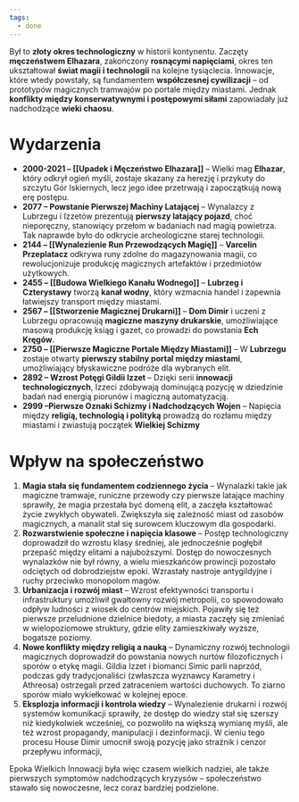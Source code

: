 ```yaml
---
tags:
  - done
---
```

Był to **złoty okres technologiczny** w historii kontynentu. Zaczęty **męczeństwem Elhazara**, zakończony **rosnącymi napięciami**, okres ten ukształtował **świat magii i technologii** na kolejne tysiąclecia. Innowacje, które wtedy powstały, są fundamentem **współczesnej cywilizacji** – od prototypów magicznych tramwajów po portale między miastami. Jednak **konflikty między konserwatywnymi i postępowymi siłami** zapowiadały już nadchodzące **wieki chaosu**.
# Wydarzenia
- **2000-2021 – [[Upadek i Męczeństwo Elhazara]]** – Wielki mag **Elhazar**, który odkrył ogień myśli, zostaje skazany za herezję i przykuty do szczytu Gór Iskiernych, lecz jego idee przetrwają i zapoczątkują nową erę postępu.
- **2077 – Powstanie Pierwszej Machiny Latającej** – Wynalazcy z Lubrzegu i Izzetów prezentują **pierwszy latający pojazd**, choć nieporęczny, stanowiący przełom w badaniach nad magią powietrza. Tak naprawde było do odkrycie archeologiczne starej technologii.
- **2144 – [[Wynalezienie Run Przewodzących Magię]]** – **Varcelin Przeplatacz** odkrywa runy zdolne do magazynowania magii, co rewolucjonizuje produkcję magicznych artefaktów i przedmiotów użytkowych.
- **2455 – [[Budowa Wielkiego Kanału Wodnego]]** – **Lubrzeg i Czterystawy** tworzą **kanał wodny**, który wzmacnia handel i zapewnia łatwiejszy transport między miastami.
- **2567 – [[Stworzenie Magicznej Drukarni]]** – **Dom Dimir** i uczeni z Lubrzegu opracowują **magiczne maszyny drukarskie**, umożliwiające masową produkcję ksiąg i gazet, co prowadzi do powstania **Ech Kręgów**.
- **2750 – [[Pierwsze Magiczne Portale Między Miastami]]** – W **Lubrzegu** zostaje otwarty **pierwszy stabilny portal między miastami**, umożliwiający błyskawiczne podróże dla wybranych elit.
- **2892 – Wzrost Potęgi Gildii Izzet** – Dzięki serii **innowacji technologicznych**, Izzeci zdobywają dominującą pozycję w dziedzinie badań nad energią piorunów i magiczną automatyzacją.
- **2999 –Pierwsze Oznaki Schizmy i Nadchodzących Wojen** – Napięcia między **religią, technologią i polityką** prowadzą do rozłamu między miastami i zwiastują początek **Wielkiej Schizmy**
# Wpływ na społeczeństwo
1. **Magia stała się fundamentem codziennego życia** – Wynalazki takie jak magiczne tramwaje, runiczne przewody czy pierwsze latające machiny sprawiły, że magia przestała być domeną elit, a zaczęła kształtować życie zwykłych obywateli. Zwiększyła się zależność miast od zasobów magicznych, a manalit stał się surowcem kluczowym dla gospodarki.
2. **Rozwarstwienie społeczne i napięcia klasowe** – Postęp technologiczny doprowadził do wzrostu klasy średniej, ale jednocześnie pogłębił przepaść między elitami a najuboższymi. Dostęp do nowoczesnych wynalazków nie był równy, a wielu mieszkańców prowincji pozostało odciętych od dobrodziejstw epoki. Wzrastały nastroje antygildyjne i ruchy przeciwko monopolom magów.
3. **Urbanizacja i rozwój miast** – Wzrost efektywności transportu i infrastruktury umożliwił gwałtowny rozwój metropolii, co spowodowało odpływ ludności z wiosek do centrów miejskich. Pojawiły się też pierwsze przeludnione dzielnice biedoty, a miasta zaczęły się zmieniać w wielopoziomowe struktury, gdzie elity zamieszkiwały wyższe, bogatsze poziomy.
4. **Nowe konflikty między religią a nauką** – Dynamiczny rozwój technologii magicznych doprowadził do powstania nowych nurtów filozoficznych i sporów o etykę magii. Gildia Izzet i biomanci Simic parli naprzód, podczas gdy tradycjonaliści (zwłaszcza wyznawcy Karametry i Athreosa) ostrzegali przed zatraceniem wartości duchowych. To ziarno sporów miało wykiełkować w kolejnej epoce.
5. **Eksplozja informacji i kontrola wiedzy** – Wynalezienie drukarni i rozwój systemów komunikacji sprawiły, że dostęp do wiedzy stał się szerszy niż kiedykolwiek wcześniej, co pozwoliło na większą wymianę myśli, ale też wzrost propagandy, manipulacji i dezinformacji. W cieniu tego procesu House Dimir umocnił swoją pozycję jako strażnik i cenzor przepływu informacji,

Epoka Wielkich Innowacji była więc czasem wielkich nadziei, ale także pierwszych symptomów nadchodzących kryzysów – społeczeństwo stawało się nowoczesne, lecz coraz bardziej podzielone.